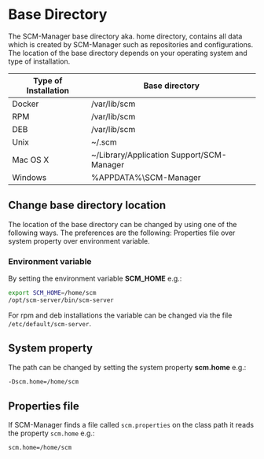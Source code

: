# Base Directory

The SCM-Manager base directory aka. home directory, 
contains all data which is created by SCM-Manager such as repositories and configurations.
The location of the base directory depends on your operating system and type of installation.

| Type of Installation | Base directory |
|----------------------|----------------|
| Docker | /var/lib/scm |
| RPM | /var/lib/scm |
| DEB | /var/lib/scm |
| Unix | ~/.scm |
| Mac OS X | ~/Library/Application Support/SCM-Manager |
| Windows | %APPDATA%\SCM-Manager |

## Change base directory location

The location of the base directory can be changed by using one of the following ways.
The preferences are the following: Properties file over system property over environment variable.

### Environment variable

By setting the environment variable **SCM_HOME** e.g.:

```bash
export SCM_HOME=/home/scm
/opt/scm-server/bin/scm-server
```

For rpm and deb installations the variable can be changed via the file `/etc/default/scm-server`.   

## System property

The path can be changed by setting the system property **scm.home** e.g.:

```bash
-Dscm.home=/home/scm
```
## Properties file

If SCM-Manager finds a file called `scm.properties` on the class path it reads the property `scm.home` e.g.:

```properties
scm.home=/home/scm
```
